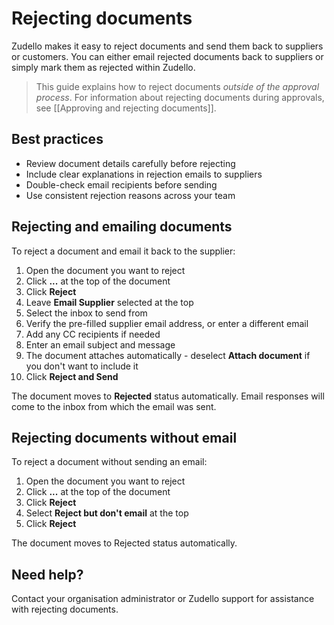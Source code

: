 # Rejecting documents

Zudello makes it easy to reject documents and send them back to suppliers or customers. You can either email rejected documents back to suppliers or simply mark them as rejected within Zudello. 

> This guide explains how to reject documents *outside of the approval process*. For information about rejecting documents during approvals, see [[Approving and rejecting documents]].

## Best practices

- Review document details carefully before rejecting
- Include clear explanations in rejection emails to suppliers
- Double-check email recipients before sending
- Use consistent rejection reasons across your team

## Rejecting and emailing documents

To reject a document and email it back to the supplier:

1. Open the document you want to reject
2. Click **...** at the top of the document
3. Click **Reject**
4. Leave **Email Supplier** selected at the top
5. Select the inbox to send from
6. Verify the pre-filled supplier email address, or enter a different email
7. Add any CC recipients if needed
8. Enter an email subject and message
9. The document attaches automatically - deselect **Attach document** if you don't want to include it
10. Click **Reject and Send**

The document moves to **Rejected** status automatically. Email responses will come to the inbox from which the email was sent.

## Rejecting documents without email

To reject a document without sending an email:

1. Open the document you want to reject
2. Click **...** at the top of the document
3. Click **Reject**
4. Select **Reject but don't email** at the top
5. Click **Reject**

The document moves to Rejected status automatically.

## Need help?

Contact your organisation administrator or Zudello support for assistance with rejecting documents.